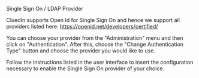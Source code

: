 Single Sign On / LDAP Provider

CluedIn supports Open Id for Single Sign On and hence we support all providers listed here: https://openid.net/developers/certified/

You can choose your provider from the "Administration" menu and then click on "Authentication". After this, choose the "Change Authentication Type" button and choose the provider you would like to use. 

Follow the instructions listed in the user interface to insert the configuration necessary to enable the Single Sign On provider of your choice. 